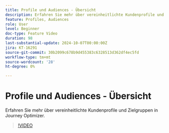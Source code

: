 ```yaml
---
title: Profile und Audiences - Übersicht
description: Erfahren Sie mehr über vereinheitlichte Kundenprofile und Zielgruppen in Journey Optimizer.
feature: Profiles, Audiences
role: User
level: Beginner
doc-type: Feature Video
duration: 98
last-substantial-update: 2024-10-07T00:00:00Z
jira: KT-16291
source-git-commit: 30b2099c678b9d455383c6328513d362df4ec5fd
workflow-type: tm+mt
source-wordcount: '28'
ht-degree: 0%

---
```



# Profile und Audiences - Übersicht

Erfahren Sie mehr über vereinheitlichte Kundenprofile und Zielgruppen in Journey Optimizer.

>[!VIDEO](https://video.tv.adobe.com/v/3432671/?learn=on)
